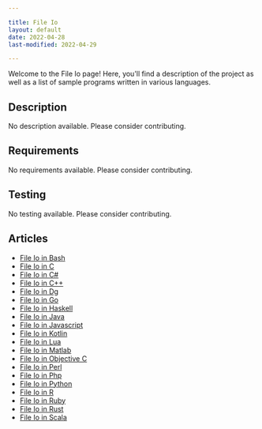 ```yaml
---

title: File Io
layout: default
date: 2022-04-28
last-modified: 2022-04-29

---
```


Welcome to the File Io page! Here, you'll find a description of the project as well as a list of sample programs written in various languages.

## Description

No description available. Please consider contributing.

## Requirements

No requirements available. Please consider contributing.

## Testing

No testing available. Please consider contributing.

## Articles

- [File Io in Bash](https://sampleprograms.io/projects/file-io/bash)
- [File Io in C](https://sampleprograms.io/projects/file-io/c)
- [File Io in C#](https://sampleprograms.io/projects/file-io/c-sharp)
- [File Io in C++](https://sampleprograms.io/projects/file-io/c-plus-plus)
- [File Io in Dg](https://sampleprograms.io/projects/file-io/dg)
- [File Io in Go](https://sampleprograms.io/projects/file-io/go)
- [File Io in Haskell](https://sampleprograms.io/projects/file-io/haskell)
- [File Io in Java](https://sampleprograms.io/projects/file-io/java)
- [File Io in Javascript](https://sampleprograms.io/projects/file-io/javascript)
- [File Io in Kotlin](https://sampleprograms.io/projects/file-io/kotlin)
- [File Io in Lua](https://sampleprograms.io/projects/file-io/lua)
- [File Io in Matlab](https://sampleprograms.io/projects/file-io/matlab)
- [File Io in Objective C](https://sampleprograms.io/projects/file-io/objective-c)
- [File Io in Perl](https://sampleprograms.io/projects/file-io/perl)
- [File Io in Php](https://sampleprograms.io/projects/file-io/php)
- [File Io in Python](https://sampleprograms.io/projects/file-io/python)
- [File Io in R](https://sampleprograms.io/projects/file-io/r)
- [File Io in Ruby](https://sampleprograms.io/projects/file-io/ruby)
- [File Io in Rust](https://sampleprograms.io/projects/file-io/rust)
- [File Io in Scala](https://sampleprograms.io/projects/file-io/scala)